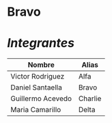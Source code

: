 # Bravo

# *Integrantes*

|Nombre|Alias|
|------|-----|
|Victor Rodriguez|Alfa|
|Daniel Santaella|Bravo|
|Guillermo Acevedo|Charlie|
|Maria Camarillo|Delta|
